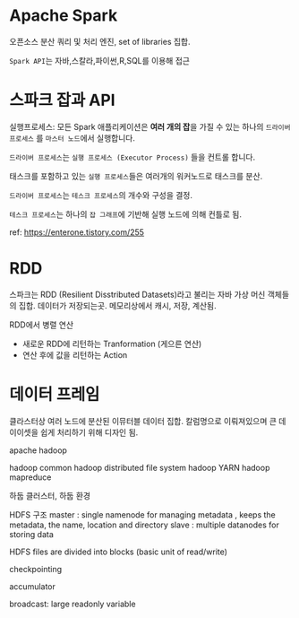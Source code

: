 # Apache Spark

오픈소스 분산 쿼리 및 처리 엔진, set of libraries 집합.

`Spark API`는 자바,스칼라,파이썬,R,SQL를 이용해 접근


# 스파크 잡과 API 

실행프로세스:
모든 Spark 애플리케이션은 **여러 개의 잡**을 가질 수 있는 하나의 `드라이버 프로세스` 를 `마스터 노드`에서 실행합니다.

`드라이버 프로세스`는 `실행 프로세스 (Executor Process)` 들을 컨트롤 합니다. 

태스크를 포함하고 있는 `실행 프로세스`들은 여러개의 워커노드로 태스크를 분산.

`드라이버 프로세스`는 `테스크 프로세스`의 개수와 구성을 결정. 

`테스크 프로세스`는 하나의 `잡 그래프`에 기반해 실행 노드에 의해 컨틀로 됨. 

ref: https://enterone.tistory.com/255 



# RDD
스파크는 RDD (Resilient Disstributed Datasets)라고 불리는 자바 가상 머신 객체들의 집합.  데이터가 저장되는곳. 
메모리상에서 캐시, 저장, 계산됨.


RDD에서 병렬 연산
- 새로운 RDD에 리턴하는 Tranformation (게으른 연산)
- 연산 후에 값을 리턴하는 Action

# 데이터 프레임
클라스터상 여러 노드에 분산된 이뮤터블 데이터 집합. 
칼럼명으로 이뤄져있으며 큰 데이이셋을 쉽게 처리하기 위해 디자인 됨.




apache hadoop

hadoop common
hadoop distributed file system
hadoop YARN
hadoop mapreduce

하둡 클러스터, 하둡 환경 


HDFS
구조
master 
: single namenode for managing metadata
, keeps the metadata, the name, location and directory 
slave
: multiple datanodes for storing data


HDFS files are divided into blocks (basic unit of read/write)


checkpointing

accumulator

broadcast: large readonly variable